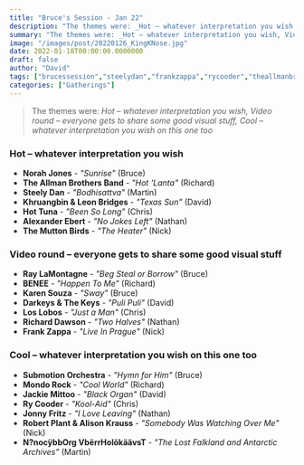 ```yaml
---
title: "Bruce's Session - Jan 22"
description: "The themes were: _Hot – whatever interpretation you wish, Video round – everyone gets to share some good visual stuff, Cool – whatever interpretation you wish on this one too_"
summary: "The themes were: _Hot – whatever interpretation you wish, Video round – everyone gets to share some good visual stuff, Cool – whatever interpretation you wish on this one too_"
image: "/images/post/20220126_KingKNose.jpg"
date: 2022-01-18T00:00:00.0000000
draft: false
author: "David"
tags: ["brucessession","steelydan","frankzappa","rycooder","theallmanbrothersband","loslobos","norahjones","themuttonbirds","benee","hottuna","mondorock","jonnyfritz","jackiemittoo","raylamontagne","alexanderebert","submotionorchestra","khruangbinandleonbridges","robertplantandalisonkrauss","karensouza","richarddawson","darkeysandthekeys","n?nocÿbborgvbërrholökäävst"]
categories: ["Gatherings"]
---
```

> The themes were: _Hot – whatever interpretation you wish, Video round – everyone gets to share some good visual stuff, Cool – whatever interpretation you wish on this one too_
### Hot – whatever interpretation you wish
- **Norah Jones** - _"Sunrise"_ (Bruce)
- **The Allman Brothers Band** - _"Hot 'Lanta"_ (Richard)
- **Steely Dan** - _"Bodhisattva"_ (Martin)
- **Khruangbin & Leon Bridges** - _"Texas Sun"_ (David)
- **Hot Tuna** - _"Been So Long"_ (Chris)
- **Alexander Ebert** - _"No Jokes Left"_ (Nathan)
- **The Mutton Birds** - _"The Heater"_ (Nick)
### Video round – everyone gets to share some good visual stuff
- **Ray LaMontagne** - _"Beg Steal or Borrow"_ (Bruce)
- **BENEE** - _"Happen To Me"_ (Richard)
- **Karen Souza** - _"Sway"_ (Bruce)
- **Darkeys & The Keys** - _"Puli Puli"_ (David)
- **Los Lobos** - _"Just a Man"_ (Chris)
- **Richard Dawson** - _"Two Halves"_ (Nathan)
- **Frank Zappa** - _"Live In Prague"_ (Nick)
### Cool – whatever interpretation you wish on this one too
- **Submotion Orchestra** - _"Hymn for Him"_ (Bruce)
- **Mondo Rock** - _"Cool World"_ (Richard)
- **Jackie Mittoo** - _"Black Organ"_ (David)
- **Ry Cooder** - _"Kool-Aid"_ (Chris)
- **Jonny Fritz** - _"I Love Leaving"_ (Nathan)
- **Robert Plant & Alison Krauss** - _"Somebody Was Watching Over Me"_ (Nick)
- **N?nocÿbbOrg VbërrHolökäävsT** - _"The Lost Falkland and Antarctic Archives"_ (Martin)
